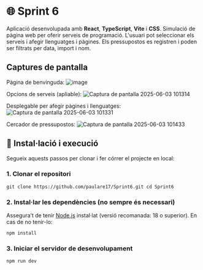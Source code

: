 # 🌐 Sprint 6

Aplicació desenvolupada amb **React**, **TypeScript**, **Vite** i **CSS**.
Simulació de pàgina web per oferir serveis de programació. L'usuari pot seleccionar els serveis i afegir llenguatges i pàgines. Els pressupostos es registren i poden ser filtrats per data, import i nom.


## Captures de pantalla

Pàgina de benvinguda:
![image](https://github.com/user-attachments/assets/63a55bae-b190-4846-b6a6-6424e910c604)

Opcions de serveis (apliable):
![Captura de pantalla 2025-06-03 101314](https://github.com/user-attachments/assets/d2f1035e-32d0-4ecb-99c5-ecd80fcd6ee1)

Desplegable per afegir pàgines i llenguatges:
![Captura de pantalla 2025-06-03 101331](https://github.com/user-attachments/assets/e22a3399-86f8-417f-8c09-b19a5e969efd)

Cercador de pressupostos:
![Captura de pantalla 2025-06-03 101433](https://github.com/user-attachments/assets/dd397459-a39b-4143-955c-1cc8b37c2161)


## 🚀 Instal·lació i execució

Segueix aquests passos per clonar i fer córrer el projecte en local:

### 1. Clonar el repositori

`git clone https://github.com/paulare17/Sprint6.git
cd Sprint6`

### 2. Instal·lar les dependències (no sempre és necessari)

Assegura’t de tenir [Node.js](https://nodejs.org/) instal·lat (versió recomanada: 18 o superior). En cas de no tenir-lo:

`npm install`

### 3. Iniciar el servidor de desenvolupament

`npm run dev`

